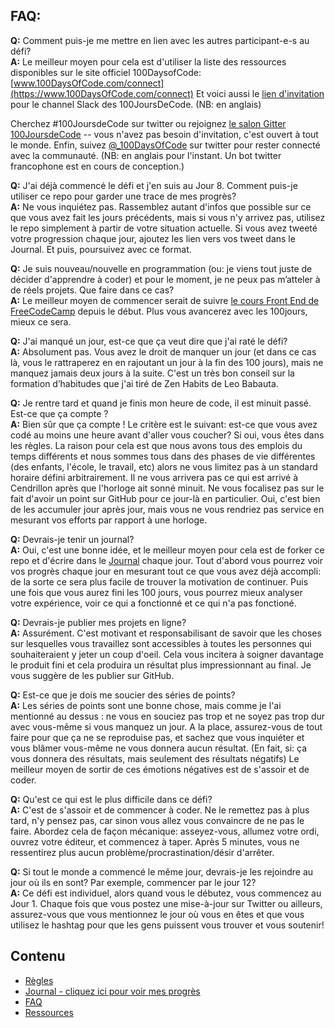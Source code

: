 ## FAQ:

**Q:** Comment puis-je me mettre en lien avec les autres participant-e-s au défi?  
**A:** Le meilleur moyen pour cela est d'utiliser la liste des ressources disponibles sur le site officiel 100DaysofCode: [www.100DaysOfCode.com/connect](https://www.100DaysOfCode.com/connect) 
Et voici aussi le [lien d'invitation](https://100xcode.slack.com/join/shared_invite/enQtOTE0NjE3Nzc3ODg4LTY0NDliODc5YWYyODc1OWVmNTllYWRhMDZmMTQwMmI3MTY0N2UxYWQwYjRiMjEzZTI0ZTIzYTdkNWY4MWM5MzE) pour le channel Slack des 100JoursDeCode. (NB: en anglais)

Cherchez #100JoursdeCode sur twitter ou rejoignez [le salon Gitter 100JoursdeCode](https://gitter.im/Kallaway/100DaysOfCode) -- vous n'avez pas besoin d'invitation, c'est ouvert à tout le monde. Enfin, suivez [@_100DaysOfCode](https://twitter.com/_100DaysOfCode) sur twitter pour rester connecté avec la communauté. (NB: en anglais pour l'instant. Un bot twitter francophone est en cours de conception.) 

**Q:** J'ai déjà commencé le défi et j'en suis au Jour 8. Comment puis-je utiliser ce repo pour garder une trace de mes progrès?  
**A:** Ne vous inquiétez pas. Rassemblez autant d'infos que possible sur ce que vous avez fait les jours précédents, mais si vous n'y arrivez pas, utilisez le repo simplement à partir de votre situation actuelle. Si vous avez tweeté votre progression chaque jour, ajoutez les lien vers vos tweet dans le Journal. Et puis, poursuivez avec ce format.

**Q:** Je suis nouveau/nouvelle en programmation (ou: je viens tout juste de décider d'apprendre à coder) et pour le moment, je ne peux pas m’atteler à de réels projets. Que faire dans ce cas?  
**A:** Le meilleur moyen de commencer serait de suivre [le cours Front End de FreeCodeCamp](https://www.freecodecamp.com/) depuis le début. Plus vous avancerez avec les 100jours, mieux ce sera.

**Q:** J'ai manqué un jour, est-ce que ça veut dire que j'ai raté le défi?  
**A:** Absolument pas. Vous avez le droit de manquer un jour (et dans ce cas là, vous le rattraperez en en rajoutant un jour à la fin des 100 jours), mais ne manquez jamais deux jours à la suite. C'est un très bon conseil sur la formation d’habitudes que j'ai tiré de Zen Habits de Leo Babauta.

**Q:** Je rentre tard et quand je finis mon heure de code, il est minuit passé. Est-ce que ça compte ?  
**A:** Bien sûr que ça compte ! Le critère est le suivant: est-ce que vous avez codé au moins une heure avant d'aller vous coucher? Si oui, vous êtes dans les règles.
La raison pour cela est que nous avons tous des emplois du temps différents et nous sommes tous dans des phases de vie différentes (des enfants, l'école, le travail, etc) alors ne vous limitez pas à un standard horaire défini arbitrairement. Il ne vous arrivera pas ce qui est arrivé à Cendrillon après que l'horloge ait sonné minuit.
Ne vous focalisez pas sur le fait d'avoir un point sur GitHub pour ce jour-là en particulier. Oui, c'est bien de les accumuler jour après jour, mais vous ne vous rendriez pas service en mesurant vos efforts par rapport à une horloge.

**Q:** Devrais-je tenir un journal?  
**A:** Oui, c'est une bonne idée, et le meilleur moyen pour cela est de forker ce repo et d'écrire dans le [Journal](log.md) chaque jour. Tout d'abord vous pourrez voir vos progrès chaque jour en mesurant tout ce que vous avez déjà accompli: de la sorte ce sera plus facile de trouver la motivation de continuer. Puis une fois que vous aurez fini les 100 jours, vous pourrez mieux analyser votre expérience, voir ce qui a fonctionné et ce qui n'a pas fonctioné.

**Q:** Devrais-je publier mes projets en ligne?  
**A:** Assurément. C'est motivant et responsabilisant de savoir que les choses sur lesquelles vous travaillez sont accessibles à toutes les personnes qui souhaiteraient y jeter un coup d'oeil. Cela vous incitera à soigner davantage le produit fini et cela produira un résultat plus impressionnant au final. Je vous suggère de les publier sur GitHub.

**Q:** Est-ce que je dois me soucier des séries de points?  
**A:** Les séries de points sont une bonne chose, mais comme je l'ai mentionné au dessus : ne vous en souciez pas trop et ne soyez pas trop dur avec vous-même si vous manquez un jour. A la place, assurez-vous de tout faire pour que ça ne se reproduise pas, et sachez que vous inquiéter et vous blâmer vous-même ne vous donnera aucun résultat. (En fait, si: ça vous donnera des résultats, mais seulement des résultats négatifs) Le meilleur moyen de sortir de ces émotions négatives est de s'assoir et de coder.

**Q:** Qu'est ce qui est le plus difficile dans ce défi?  
**A:** C'est de s'assoir et de commencer à coder. Ne le remettez pas à plus tard, n'y pensez pas, car sinon vous allez vous convaincre de ne pas le faire. Abordez cela de façon mécanique: asseyez-vous, allumez votre ordi, ouvrez votre éditeur, et commencez à taper. Après 5 minutes, vous ne ressentirez plus aucun problème/procrastination/désir d'arrêter.

**Q:** Si tout le monde a commencé le même jour, devrais-je les rejoindre au jour où ils en sont? Par exemple, commencer par le jour 12?  
**A:** Ce défi est individuel, alors quand vous le débutez, vous commencez au Jour 1. Chaque fois que vous postez une mise-à-jour sur Twitter ou ailleurs, assurez-vous que vous mentionnez le jour où vous en êtes et que vous utilisez le hashtag pour que les gens puissent vous trouver et vous soutenir!

## Contenu
* [Règles](regles.md)
* [Journal - cliquez ici pour voir mes progrès](log.md)
* [FAQ](FAQ-fr.md)
* [Ressources](resources-fr.md) 
